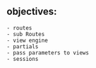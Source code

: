 ## objectives:

    - routes
    - sub Routes
    - view engine
    - partials
    - pass parameters to views
    - sessions